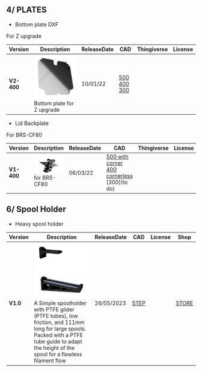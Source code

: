## 4/ PLATES

- Bottom plate DXF

For Z upgrade 

Version|Description|ReleaseDate|CAD|Thingiverse|License
-------------|-----------|-----------|-----------|-----------|-----------
**V2-400**|![alt text](/image/plates.png)<br> Bottom plate for Z upgrade |10/01/22|[500](https://github.com/FlorentBroise/BRS-Printers-Mod/raw/main/cad/Panel_base_BRS-500.dxf) [400](https://github.com/FlorentBroise/BRS-Printers-Mod/raw/main/cad/panel_base_BRS-400.dxf) [300](https://github.com/FlorentBroise/BRS-Printers-Mod/raw/main/cad/panel_base_BRS-300.dxf)

- Lid Backplate 

For BRS-CF80

Version|Description|ReleaseDate|CAD|Thingiverse|License
-------------|-----------|-----------|-----------|-----------|-----------
**V1-400**|![alt text](/image/plateb.png)<br> for BRS-CF80|06/03/22|[500 with corner](https://github.com/FlorentBroise/BRS-Printers-Mod/raw/main/cad/Backplat500stock.dxf) [400 cornerless](https://github.com/FlorentBroise/BRS-Printers-Mod/raw/main/cad/Backplate.dxf) [300](to do)

## 6/ Spool Holder

- Heavy spool holder

Version|Description|ReleaseDate|CAD|License|Shop
-------------|-----------|-----------|-----------|-----------|-----------
**V1.0**|![alt text](/image/HeavySpoolHolderSet1.png)<br>A Simple spoolholder with PTFE glider (PTFE tubes), low friction, and 111mm long for large spools. Packed with a PTFE tube guide to adapt the height of the spool for a flawless filament flow |26/05/2023 |[STEP](/cad/Heavy-spool.zip)||[STORE](https://store.brs-engineering.com/products/heavy-spool-holder)
